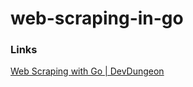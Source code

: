 # web-scraping-in-go

### Links

[Web Scraping with Go | DevDungeon](https://www.devdungeon.com/content/web-scraping-go)
